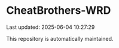 # CheatBrothers-WRD

Last updated: 2025-06-04 10:27:29

This repository is automatically maintained.
